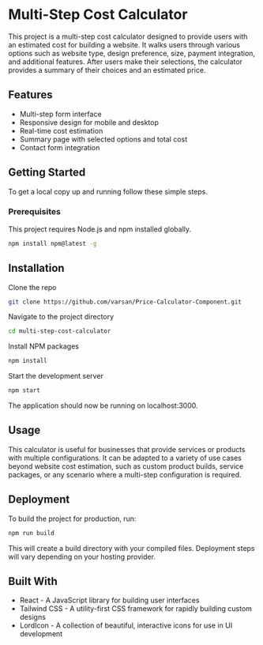 # Multi-Step Cost Calculator

This project is a multi-step cost calculator designed to provide users with an estimated cost for building a website. It walks users through various options such as website type, design preference, size, payment integration, and additional features. After users make their selections, the calculator provides a summary of their choices and an estimated price.

## Features

- Multi-step form interface
- Responsive design for mobile and desktop
- Real-time cost estimation
- Summary page with selected options and total cost
- Contact form integration

## Getting Started

To get a local copy up and running follow these simple steps.

### Prerequisites

This project requires Node.js and npm installed globally.

```bash
npm install npm@latest -g
```
## Installation
Clone the repo

```bash
git clone https://github.com/varsan/Price-Calculator-Component.git
```
Navigate to the project directory
```bash
cd multi-step-cost-calculator
```
Install NPM packages
```bash
npm install
```
Start the development server
```bash
npm start
```
The application should now be running on localhost:3000.

## Usage
This calculator is useful for businesses that provide services or products with multiple configurations. It can be adapted to a variety of use cases beyond website cost estimation, such as custom product builds, service packages, or any scenario where a multi-step configuration is required.

## Deployment
To build the project for production, run:

```bash
npm run build
```
This will create a build directory with your compiled files. Deployment steps will vary depending on your hosting provider.

## Built With
* React - A JavaScript library for building user interfaces
* Tailwind CSS - A utility-first CSS framework for rapidly building custom designs
* LordIcon - A collection of beautiful, interactive icons for use in UI development

